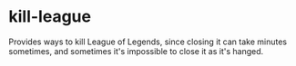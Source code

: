 # kill-league

Provides ways to kill League of Legends, since closing it can take minutes sometimes, and sometimes it's impossible to close it as it's hanged.
